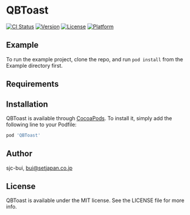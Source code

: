 # QBToast

[![CI Status](https://img.shields.io/travis/sjc-bui/QBToast.svg?style=flat)](https://travis-ci.org/sjc-bui/QBToast)
[![Version](https://img.shields.io/cocoapods/v/QBToast.svg?style=flat)](https://cocoapods.org/pods/QBToast)
[![License](https://img.shields.io/cocoapods/l/QBToast.svg?style=flat)](https://cocoapods.org/pods/QBToast)
[![Platform](https://img.shields.io/cocoapods/p/QBToast.svg?style=flat)](https://cocoapods.org/pods/QBToast)

## Example

To run the example project, clone the repo, and run `pod install` from the Example directory first.

## Requirements

## Installation

QBToast is available through [CocoaPods](https://cocoapods.org). To install
it, simply add the following line to your Podfile:

```ruby
pod 'QBToast'
```

## Author

sjc-bui, bui@setjapan.co.jp

## License

QBToast is available under the MIT license. See the LICENSE file for more info.
